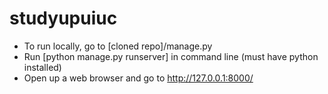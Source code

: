 # studyupuiuc

- To run locally, go to [cloned repo]/manage.py
- Run [python manage.py runserver] in command line (must have python installed)
- Open up a web browser and go to http://127.0.0.1:8000/
